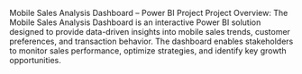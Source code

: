 Mobile Sales Analysis Dashboard – Power BI Project
Project Overview:
The Mobile Sales Analysis Dashboard is an interactive Power BI solution designed to provide data-driven insights into mobile sales trends, customer preferences, and transaction behavior. The dashboard enables stakeholders to monitor sales performance, optimize strategies, and identify key growth opportunities.
